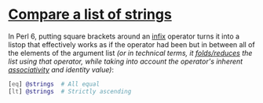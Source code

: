 [1]: https://rosettacode.org/wiki/Compare_a_list_of_strings

# [Compare a list of strings][1]

In Perl 6, putting square brackets around an [infix](http://en.wikipedia.org/wiki/Infix_notation) operator turns it into a listop that effectively works as if the operator had been but in between all of the elements of the argument list *(or in technical terms, it [folds/reduces](http://en.wikipedia.org/wiki/Fold_(higher-order_function)) the list using that operator, while taking into account the operator's inherent [associativity](http://perlcabal.org/syn/S03.html#line_62) and identity value)*:

```raku
[eq] @strings  # All equal
[lt] @strings  # Strictly ascending
```